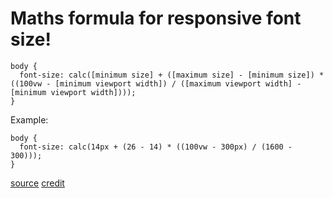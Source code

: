 # Maths formula for responsive font size!

```text
body {
  font-size: calc([minimum size] + ([maximum size] - [minimum size]) * ((100vw - [minimum viewport width]) / ([maximum viewport width] - [minimum viewport width])));
}
```

Example:

```text
body {
  font-size: calc(14px + (26 - 14) * ((100vw - 300px) / (1600 - 300)));
}
```

[source](https://css-tricks.com/books/fundamental-css-tactics/scale-typography-screen-size/) [credit](https://madebymike.com.au/writing/fluid-type-calc-examples/)

